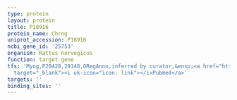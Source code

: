 ```yaml
---
type: protein
layout: protein
title: P18916
protein_name: Chrng
uniprot_accession: P18916
ncbi_gene_id: '25753'
organism: Rattus norvegicus
function: target gene
tfs: 'Myog,P20428,29148,ORegAnno,inferred by curator,&ensp;<a href="https://www.ncbi.nlm.nih.gov/pubmed/?term=1655408%5Buid%5D"
  target="_blank"><i uk-icon="icon: link"></i>Pubmed</a>'
targets: ''
binding_sites: ''
---
```

